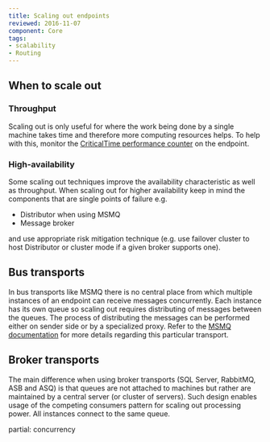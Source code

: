 ```yaml
---
title: Scaling out endpoints
reviewed: 2016-11-07
component: Core
tags:
- scalability
- Routing
---
```


## When to scale out

### Throughput

Scaling out is only useful for where the work being done by a single machine takes time and therefore more computing resources helps. To help with this, monitor the [CriticalTime performance counter](/nservicebus/operations/performance-counters.md) on the endpoint.

### High-availability

Some scaling out techniques improve the availability characteristic as well as throughput. When scaling out for higher availability keep in mind the components that are single points of failure e.g.
 * Distributor when using MSMQ
 * Message broker

and use appropriate risk mitigation technique (e.g. use failover cluster to host Distributor or cluster mode if a given broker supports one).  

## Bus transports

In bus transports like MSMQ there is no central place from which multiple instances of an endpoint can receive messages concurrently. Each instance has its own queue so scaling out requires distributing of messages between the queues. The process of distributing the messages can be performed either on sender side or by a specialized proxy. Refer to the [MSMQ documentation](/nservicebus/msmq/scaling-out.md) for more details regarding this particular transport.


## Broker transports

The main difference when using broker transports (SQL Server, RabbitMQ, ASB and ASQ) is that queues are not attached to machines but rather are maintained by a central server (or cluster of servers). Such design enables usage of the competing consumers pattern for scaling out processing power. All instances connect to the same queue.

partial: concurrency